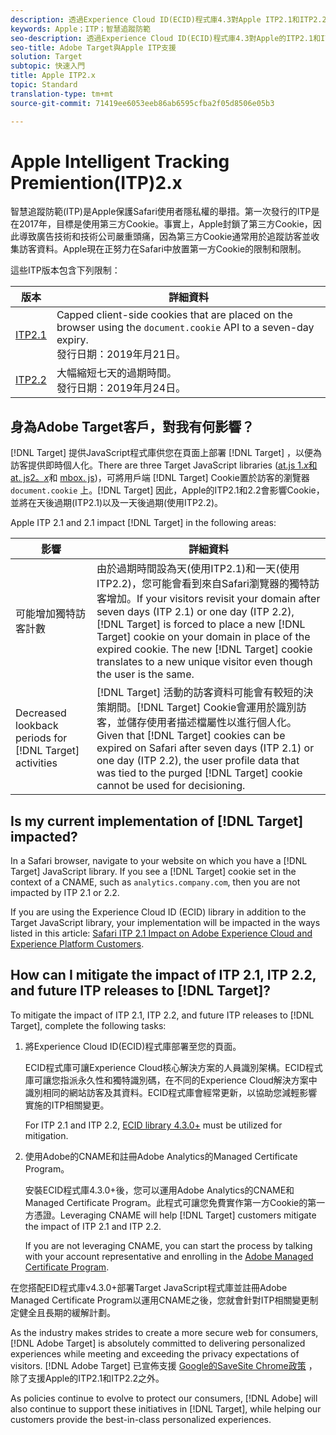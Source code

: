 ```yaml
---
description: 透過Experience Cloud ID(ECID)程式庫4.3對Apple ITP2.1和ITP2.2的Target支援相關資訊。
keywords: Apple；ITP；智慧追蹤防範
seo-description: 透過Experience Cloud ID(ECID)程式庫4.3對Apple的ITP2.1和ITP2.2支援的相關資訊。
seo-title: Adobe Target與Apple ITP支援
solution: Target
subtopic: 快速入門
title: Apple ITP2.x
topic: Standard
translation-type: tm+mt
source-git-commit: 71419ee6053eeb86ab6595cfba2f05d8506e05b3

---
```



# Apple Intelligent Tracking Premiention(ITP)2.x

智慧追蹤防範(ITP)是Apple保護Safari使用者隱私權的舉措。第一次發行的ITP是在2017年，目標是使用第三方Cookie。事實上，Apple封鎖了第三方Cookie，因此導致廣告技術和技術公司嚴重頭痛，因為第三方Cookie通常用於追蹤訪客並收集訪客資料。Apple現在正努力在Safari中放置第一方Cookie的限制和限制。

這些ITP版本包含下列限制：

| 版本 | 詳細資料 |
| --- | --- |
| [ITP2.1](https://webkit.org/blog/8613/intelligent-tracking-prevention-2-1/) | Capped client-side cookies that are placed on the browser using the `document.cookie` API to a seven-day expiry.<br>發行日期：2019年月21日。 |
| [ITP2.2](https://webkit.org/blog/8828/intelligent-tracking-prevention-2-2/) | 大幅縮短七天的過期時間。<br>發行日期：2019年月24日。 |

## 身為Adobe Target客戶，對我有何影響？

[!DNL Target] 提供JavaScript程式庫供您在頁面上部署 [!DNL Target] ，以便為訪客提供即時個人化。There are three Target JavaScript libraries ([at.js 1.*x*&#x200B;和at. js2。*x*](/help/c-implementing-target/c-implementing-target-for-client-side-web/c-how-atjs-works/how-atjs-works.md)和 [mbox. js](/help/c-implementing-target/c-implementing-target-for-client-side-web/t-mbox-download/mbox-download.md))，可將用戶端 [!DNL Target] Cookie置於訪客的瀏覽器 `document.cookie` 上。[!DNL Target] 因此，Apple的ITP2.1和2.2會影響Cookie，並將在天後過期(ITP2.1)以及一天後過期(使用ITP2.2)。

Apple ITP 2.1 and 2.1 impact [!DNL Target] in the following areas:

| 影響 | 詳細資料 |
| --- | --- |
| 可能增加獨特訪客計數 | 由於過期時間設為天(使用ITP2.1)和一天(使用ITP2.2)，您可能會看到來自Safari瀏覽器的獨特訪客增加。If your visitors revisit your domain after seven days (ITP 2.1) or one day (ITP 2.2), [!DNL Target] is forced to place a new [!DNL Target] cookie on your domain in place of the expired cookie. The new [!DNL Target] cookie translates to a new unique visitor even though the user is the same. |
| Decreased lookback periods for [!DNL Target] activities | [!DNL Target] 活動的訪客資料可能會有較短的決策期間。[!DNL Target] Cookie會運用於識別訪客，並儲存使用者描述檔屬性以進行個人化。Given that [!DNL Target] cookies can be expired on Safari after seven days (ITP 2.1) or one day (ITP 2.2), the user profile data that was tied to the purged [!DNL Target] cookie cannot be used for decisioning. |

## Is my current implementation of [!DNL Target] impacted?

In a Safari browser, navigate to your website on which you have a [!DNL Target] JavaScript library. If you see a [!DNL Target] cookie set in the context of a CNAME, such as `analytics.company.com`, then you are not impacted by ITP 2.1 or 2.2.

If you are using the Experience Cloud ID (ECID) library in addition to the Target JavaScript library, your implementation will be impacted in the ways listed in this article: [Safari ITP 2.1 Impact on Adobe Experience Cloud and Experience Platform Customers](https://medium.com/adobetech/safari-itp-2-1-impact-on-adobe-experience-cloud-customers-9439cecb55ac).

## How can I mitigate the impact of ITP 2.1, ITP 2.2, and future ITP releases to [!DNL Target]?

To mitigate the impact of ITP 2.1, ITP 2.2, and future ITP releases to [!DNL Target], complete the following tasks:

1. 將Experience Cloud ID(ECID)程式庫部署至您的頁面。

   ECID程式庫可讓Experience Cloud核心解決方案的人員識別架構。ECID程式庫可讓您指派永久性和獨特識別碼，在不同的Experience Cloud解決方案中識別相同的網站訪客及其資料。ECID程式庫會經常更新，以協助您減輕影響實施的ITP相關變更。

   For ITP 2.1 and ITP 2.2, [ECID library 4.3.0+](https://marketing.adobe.com/resources/help/en_US/mcvid/mcvid-release-notes.html) must be utilized for mitigation.

1. 使用Adobe的CNAME和註冊Adobe Analytics的Managed Certificate Program。

   安裝ECID程式庫4.3.0+後，您可以運用Adobe Analytics的CNAME和Managed Certificate Program。此程式可讓您免費實作第一方Cookie的第一方憑證。Leveraging CNAME will help [!DNL Target] customers mitigate the impact of ITP 2.1 and ITP 2.2.

   If you are not leveraging CNAME, you can start the process by talking with your account representative and enrolling in the [Adobe Managed Certificate Program](https://marketing.adobe.com/resources/help/en_US/whitepapers/first_party_cookies/adobe_managed_cert_pgm.html).

在您搭配EID程式庫v4.3.0+部署Target JavaScript程式庫並註冊Adobe Managed Certificate Program以運用CNAME之後，您就會針對ITP相關變更制定健全且長期的緩解計劃。

As the industry makes strides to create a more secure web for consumers, [!DNL Adobe Target] is absolutely committed to delivering personalized experiences while meeting and exceeding the privacy expectations of visitors. [!DNL Adobe Target] 已宣佈支援 [Google的SaveSite Chrome政策](/help/c-implementing-target/c-considerations-before-you-implement-target/c-privacy/google-chrome-samesite-cookie-policies.md) ，除了支援Apple的ITP2.1和ITP2.2之外。

As policies continue to evolve to protect our consumers, [!DNL Adobe] will also continue to support these initiatives in [!DNL Target], while helping our customers provide the best-in-class personalized experiences.
